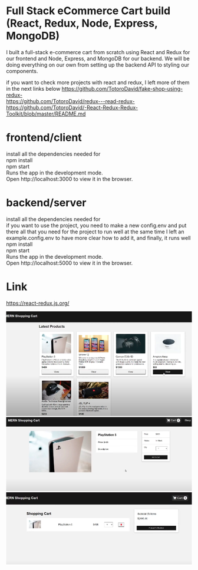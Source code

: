 # Full Stack eCommerce Cart build (React, Redux, Node, Express, MongoDB)

I built a full-stack e-commerce cart from scratch using React and Redux for our frontend and Node, Express, and MongoDB for our backend. We will be doing everything on our own from setting up the backend API to styling our components.

if you want to check more projects with react and redux, I left more of them in the next links below
https://github.com/TotoroDavid/fake-shop-using-redux- </br>
https://github.com/TotoroDavid/redux---read-redux- </br>
https://github.com/TotoroDavid/-React-Redux-Redux-Toolkit/blob/master/README.md </br>


# frontend/client </br>

install all the dependencies needed for </br>
npm install</br>
npm start</br>
Runs the app in the development mode.</br>
Open http://localhost:3000 to view it in the browser.</br>

# backend/server</br>

install all the dependencies needed for</br>
if you want to use the project, you need to make a new
config.env and put there all that you need for the project to run well
at the same time I left an example.config.env to have more clear how to add it, and finally, it runs well </br>
npm install</br>
npm start</br>
Runs the app in the development mode.</br>
Open http://localhost:5000 to view it in the browser.</br>

# Link

https://react-redux.js.org/ </br>

<img src='https://github.com/TotoroDavid/Full-Stack-eCommerce-Cart-build-React-Redux-Node-Express-MongoDB-/blob/master/client/public/Screen%20Shot%202021-09-04%20at%207.27.52%20am.png?raw=true'>
<img src='https://github.com/TotoroDavid/Full-Stack-eCommerce-Cart-build-React-Redux-Node-Express-MongoDB-/blob/master/client/public/Screen%20Shot%202021-09-04%20at%207.26.27%20am.png?raw=true'>
<img src='https://github.com/TotoroDavid/Full-Stack-eCommerce-Cart-build-React-Redux-Node-Express-MongoDB-/blob/master/client/public/Screen%20Shot%202021-09-04%20at%207.27.12%20am.png?raw=true'>
